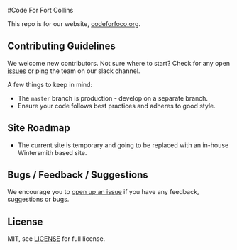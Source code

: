 #Code For Fort Collins

This repo is for our website, [codeforfoco.org](codeforfoco.org).

## Contributing Guidelines

We welcome new contributors. Not sure where to start? Check for any open [issues](https://github.com/CodeForFoco/codeforfoco.github.io/issues) or ping the team on our slack channel.

A few things to keep in mind:

- The `master` branch is production - develop on a separate branch.
- Ensure your code follows best practices and adheres to good style.

## Site Roadmap

- The current site is temporary and going to be replaced with an in-house Wintersmith based site.

## Bugs / Feedback / Suggestions

We encourage you to [open up an issue](https://github.com/CodeForFoco/codeforfoco.github.io/issues/new) if you have any feedback, suggestions or bugs.

## License

MIT, see [LICENSE](/LICENSE) for full license.
